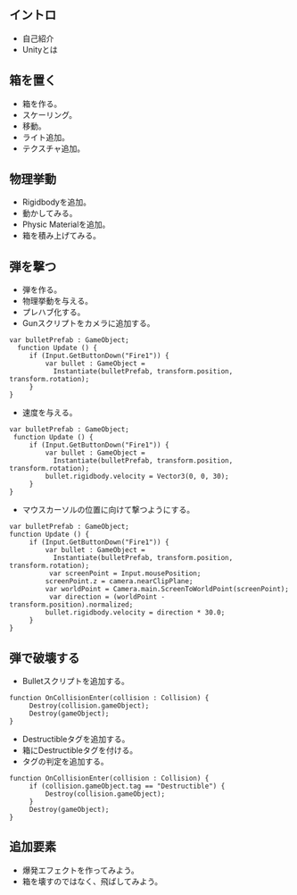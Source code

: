 ## イントロ ##
  * 自己紹介
  * Unityとは

## 箱を置く ##
  * 箱を作る。
  * スケーリング。
  * 移動。
  * ライト追加。
  * テクスチャ追加。

## 物理挙動 ##
  * Rigidbodyを追加。
  * 動かしてみる。
  * Physic Materialを追加。
  * 箱を積み上げてみる。

## 弾を撃つ ##
  * 弾を作る。
  * 物理挙動を与える。
  * プレハブ化する。
  * Gunスクリプトをカメラに追加する。
```
var bulletPrefab : GameObject;
  function Update () {
     if (Input.GetButtonDown("Fire1")) {
         var bullet : GameObject =
           Instantiate(bulletPrefab, transform.position, transform.rotation);
     } 
}
```
  * 速度を与える。
```
var bulletPrefab : GameObject; 
 function Update () {
     if (Input.GetButtonDown("Fire1")) {
         var bullet : GameObject =
           Instantiate(bulletPrefab, transform.position, transform.rotation);
         bullet.rigidbody.velocity = Vector3(0, 0, 30);
     } 
}
```
  * マウスカーソルの位置に向けて撃つようにする。
```
var bulletPrefab : GameObject;  
function Update () {
     if (Input.GetButtonDown("Fire1")) {
         var bullet : GameObject =
           Instantiate(bulletPrefab, transform.position, transform.rotation);
          var screenPoint = Input.mousePosition;
         screenPoint.z = camera.nearClipPlane;
         var worldPoint = Camera.main.ScreenToWorldPoint(screenPoint);
          var direction = (worldPoint - transform.position).normalized;
         bullet.rigidbody.velocity = direction * 30.0;
     } 
}
```

## 弾で破壊する ##
  * Bulletスクリプトを追加する。
```
function OnCollisionEnter(collision : Collision) {
     Destroy(collision.gameObject);
     Destroy(gameObject); 
}
```
  * Destructibleタグを追加する。
  * 箱にDestructibleタグを付ける。
  * タグの判定を追加する。
```
function OnCollisionEnter(collision : Collision) {
     if (collision.gameObject.tag == "Destructible") {
         Destroy(collision.gameObject);
     }
     Destroy(gameObject); 
}
```

## 追加要素 ##
  * 爆発エフェクトを作ってみよう。
  * 箱を壊すのではなく、飛ばしてみよう。